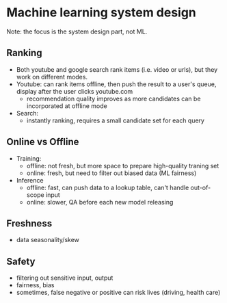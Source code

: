 Machine learning system design
===
Note: the focus is the system design part, not ML.

Ranking
---
* Both youtube and google search rank items (i.e. video or urls), but they work on different modes.
* Youtube: can rank items offline, then push the result to a user's queue, display after the user clicks youtube.com
  * recommendation quality improves as more candidates can be incorporated at offline mode
* Search:
  * instantly ranking, requires a small candidate set for each query

Online vs Offline
---
* Training:
  * offline: not fresh, but more space to prepare high-quality traning set
  * online: fresh, but need to filter out biased data (ML fairness)
* Inference
  * offline: fast, can push data to a lookup table, can't handle out-of-scope input
  * online: slower, QA before each new model releasing

Freshness
---
* data seasonality/skew

Safety
---
* filtering out sensitive input, output
* fairness, bias
* sometimes, false negative or positive can risk lives (driving, health care)
